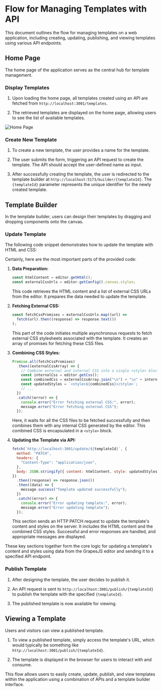 # Flow for Managing Templates with API

This document outlines the flow for managing templates on a web application, including creating, updating, publishing, and viewing templates using various API endpoints.

## Home Page

The home page of the application serves as the central hub for template management.

### Display Templates

1. Upon loading the home page, all templates created using an API are fetched from `http://localhost:3001/templates`.

2. The retrieved templates are displayed on the home page, allowing users to see the list of available templates.

![Home Page](/imgs/home.png)

### Create New Template

1. To create a new template, the user provides a name for the template.

2. The user submits the form, triggering an API request to create the template. The API should accept the user-defined name as input.

3. After successfully creating the template, the user is redirected to the template builder at `http://localhost:5173/builder/{templateId}`. The `{templateId}` parameter represents the unique identifier for the newly created template.

## Template Builder

In the template builder, users can design their templates by dragging and dropping components onto the canvas.

### Update Template

The following code snippet demonstrates how to update the template with HTML and CSS:

Certainly, here are the most important parts of the provided code:

1. **Data Preparation:**

   ```javascript
   const htmlContent = editor.getHtml();
   const externalCssUrls = editor.getConfig().canvas.styles;
   ```

   This code retrieves the HTML content and a list of external CSS URLs from the editor. It prepares the data needed to update the template.

2. **Fetching External CSS:**

   ```javascript
   const fetchCssPromises = externalCssUrls.map((url) =>
     fetch(url).then((response) => response.text())
   );
   ```

   This part of the code initiates multiple asynchronous requests to fetch external CSS stylesheets associated with the template. It creates an array of promises for fetching these CSS files.

3. **Combining CSS Styles:**

   ```javascript
   Promise.all(fetchCssPromises)
     .then((externalCssArray) => {
       // Combine external and internal CSS into a single <style> block
       const internalCss = editor.getCss();
       const combinedCss = externalCssArray.join("\n") + "\n" + internalCss;
       const updatedStyles = `<style>${combinedCss}</style>`;
       // ...
     })
     .catch((error) => {
       console.error("Error fetching external CSS:", error);
       message.error("Error fetching external CSS");
     });
   ```

   Here, it waits for all the CSS files to be fetched successfully and then combines them with any internal CSS generated by the editor. This combined CSS is encapsulated in a `<style>` block.

4. **Updating the Template via API:**

   ```javascript
   fetch(`http://localhost:3001/update/${templateId}`, {
     method: "PATCH",
     headers: {
       "Content-Type": "application/json",
     },
     body: JSON.stringify({ content: htmlContent, style: updatedStyles }),
   })
     .then((response) => response.json())
     .then((data) => {
       message.success("Template updated successfully");
     })
     .catch((error) => {
       console.error("Error updating template:", error);
       message.error("Error updating template");
     });
   ```

   This section sends an HTTP PATCH request to update the template's content and styles on the server. It includes the HTML content and the combined CSS styles. Successful and error responses are handled, and appropriate messages are displayed.

These key sections together form the core logic for updating a template's content and styles using data from the GrapesJS editor and sending it to a specified API endpoint.

### Publish Template

1. After designing the template, the user decides to publish it.

2. An API request is sent to `http://localhost:3001/publish/{templateId}` to publish the template with the specified `{templateId}`.

3. The published template is now available for viewing.

## Viewing a Template

Users and visitors can view a published template.

1. To view a published template, simply access the template's URL, which would typically be something like `http://localhost:3001/publish/{templateId}`.

2. The template is displayed in the browser for users to interact with and consume.

This flow allows users to easily create, update, publish, and view templates within the application using a combination of APIs and a template builder interface.
